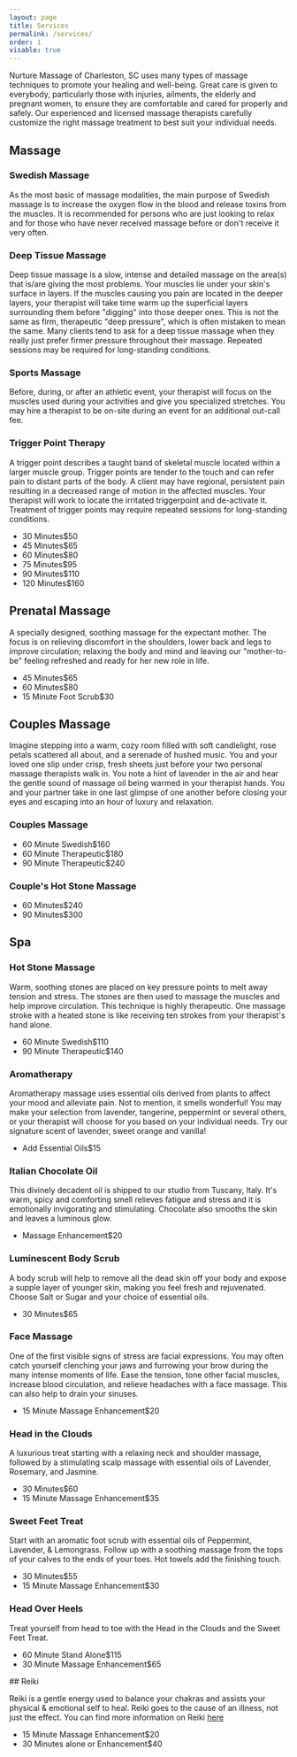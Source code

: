 ```yaml
---
layout: page
title: Services 
permalink: /services/
order: 1
visable: true
---
```


Nurture Massage of Charleston, SC uses many types of massage techniques to promote your healing and well-being. Great care is given to everybody, particularly those with injuries, ailments, the elderly and pregnant women, to ensure they are comfortable and cared for properly and safely. Our experienced and licensed massage therapists carefully customize the right massage treatment to best suit your individual needs.


## Massage

### Swedish Massage

As the most basic of massage modalities, the main purpose of Swedish massage is to increase the oxygen flow in the blood and release toxins from the muscles. It is recommended for persons who are just looking to relax and for those who have never received massage before or don't receive it very often. 

### Deep Tissue Massage

Deep tissue massage is a slow, intense and detailed massage on the area(s) that is/are giving the most problems. Your muscles lie under your skin's surface in layers. If the muscles causing you pain are located in the deeper layers, your therapist will take time warm up the superficial layers surrounding them before "digging" into those deeper ones. This is not the same as firm, therapeutic "deep pressure", which is often mistaken to mean the same. Many clients tend to ask for a deep tissue massage when they really just prefer firmer pressure throughout their massage. Repeated sessions may be required for long-standing conditions. 

### Sports Massage

Before, during, or after an athletic event, your therapist will focus on the muscles used during your activities and give you specialized stretches. You may hire a therapist to be on-site during an event for an additional out-call fee. 

### Trigger Point Therapy

A trigger point describes a taught band of skeletal muscle located within a larger muscle group. Trigger points are tender to the touch and can refer pain to distant parts of the body. A client may have regional, persistent pain resulting in a decreased range of motion in the affected muscles. Your therapist will work to locate the irritated triggerpoint and de-activate it. Treatment of trigger points may require repeated sessions for long-standing conditions. 

<ul>
  <li><span>30 Minutes</span><span>$50</span></li>
  <li><span>45 Minutes</span><span>$65</span></li>
  <li><span>60 Minutes</span><span>$80</span></li>
  <li><span>75 Minutes</span><span>$95</span></li>
  <li><span>90 Minutes</span><span>$110</span></li>
  <li><span>120 Minutes</span><span>$160</span></li>
</ul>

## Prenatal Massage

A specially designed, soothing massage for the expectant mother. The focus is on relieving discomfort in the shoulders, lower back and legs to improve circulation; relaxing the body and mind and leaving our "mother-to-be" feeling refreshed and ready for her new role in life. 
<ul>
  <li><span>45 Minutes</span><span>$65</span></li>
  <li><span>60 Minutes</span><span>$80</span></li>
  <li><span>15 Minute Foot Scrub</span><span>$30</span></li>
</ul>

## Couples Massage

Imagine stepping into a warm, cozy room filled with soft candlelight, rose petals scattered all about, and a serenade of hushed music. You and your loved one slip under crisp, fresh sheets just before your two personal massage therapists walk in. You note a hint of lavender in the air and hear the gentle sound of massage oil being warmed in your therapist hands. You and your partner take in one last glimpse of one another before closing your eyes and escaping into an hour of luxury and relaxation. 

### Couples Massage

<ul>
  <li><span>60 Minute Swedish</span><span>$160</span></li>
  <li><span>60 Minute Therapeutic</span><span>$180</span></li>
  <li><span>90 Minute Therapeutic</span><span>$240</span></li>
</ul>

### Couple's Hot Stone Massage

<ul>
  <li><span>60 Minutes</span><span>$240</span></li>
  <li><span>90 Minutes</span><span>$300</span></li>
</ul>

## Spa

### Hot Stone Massage

Warm, soothing stones are placed on key pressure points to melt away tension and stress. The stones are then used to massage the muscles and help improve circulation. This technique is highly therapeutic. One massage stroke with a heated stone is like receiving ten strokes from your therapist's hand alone. 
<ul>
  <li><span>60 Minute Swedish</span><span>$110</span></li>
  <li><span>90 Minute Therapeutic</span><span>$140</span></li> 
</ul>

### Aromatherapy

Aromatherapy massage uses essential oils derived from plants to affect your mood and alleviate pain. Not to mention, it smells wonderful! You may make your selection from lavender, tangerine, peppermint or several others, or your therapist will choose for you based on your individual needs. Try our signature scent of lavender, sweet orange and vanilla! 

<ul>
  <li><span>Add Essential Oils</span><span>$15</span></li> 
</ul>

### Italian Chocolate Oil

This divinely decadent oil is shipped to our studio from Tuscany, Italy. It's warm, spicy and comforting smell relieves fatigue and stress and it is emotionally invigorating and stimulating. Chocolate also smooths the skin and leaves a luminous glow. 

<ul>
  <li><span>Massage Enhancement</span><span>$20 </span></li>
</ul>

### Luminescent Body Scrub

A body scrub will help to remove all the dead skin off your body and expose a supple layer of younger skin, making you feel fresh and rejuvenated. Choose Salt or Sugar and your choice of essential oils. 

<ul>
  <li><span>30 Minutes</span><span>$65</span></li> 
</ul>

### Face Massage 

One of the first visible signs of stress are facial expressions. You may often catch yourself clenching your jaws and furrowing your brow during the many intense moments of life. Ease the tension, tone other facial muscles, increase blood circulation, and relieve headaches with a face massage. This can also help to drain your sinuses.

<ul>
  <li><span>15 Minute Massage Enhancement</span><span>$20 </span></li>
</ul>


### Head in the Clouds 

A luxurious treat starting with a relaxing neck and shoulder massage, followed by a stimulating scalp massage with essential oils of Lavender, Rosemary, and Jasmine.

<ul>
  <li><span>30 Minutes</span><span>$60</span></li>
  <li><span>15 Minute Massage Enhancement</span><span>$35</span></li>
</ul>

### Sweet Feet Treat 

Start with an aromatic foot scrub with essential oils of Peppermint, Lavender, & Lemongrass. Follow up with a soothing massage from the tops of your calves to the ends of your toes. Hot towels add the finishing touch.
<ul>
  <li><span>30 Minutes</span><span>$55</span></li>
  <li><span>15 Minute Massage Enhancement</span><span>$30</span></li>
</ul>

### Head Over Heels

Treat yourself from head to toe with the Head in the Clouds and the Sweet Feet Treat.

<ul>
  <li><span>60 Minute Stand Alone</span><span>$115</span></li> 
  <li><span>30 Minute Massage Enhancement</span><span>$65</span></li> 
</ul>
## Reiki

Reiki is a gentle energy used to balance your chakras and assists your physical & emotional self to heal. Reiki goes to the cause of an illness, not just the effect. You can find more information on Reiki [here](http://www.reiki.org/faq/whatisreiki.html)

<ul>
  <li><span>15 Minute Massage Enhancement</span><span>$20</span></li> 
  <li><span>30 Minutes alone or Enhancement</span><span>$40</span></li>
<ul>
